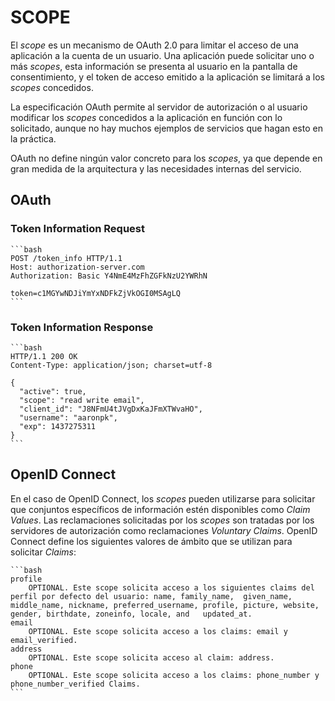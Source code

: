 # SCOPE

El *scope* es un mecanismo de OAuth 2.0 para limitar el acceso de una aplicación a la cuenta de un usuario. Una aplicación puede solicitar uno o más *scopes*, esta información se presenta al usuario en la pantalla de consentimiento, y el token de acceso emitido a la aplicación se limitará a los *scopes* concedidos.

La especificación OAuth permite al servidor de autorización o al usuario modificar los *scopes* concedidos a la aplicación en función con lo solicitado, aunque no hay muchos ejemplos de servicios que hagan esto en la práctica.

OAuth no define ningún valor concreto para los *scopes*, ya que depende en gran medida de la arquitectura y las necesidades internas del servicio.

## OAuth

### Token Information Request

    ```bash
    POST /token_info HTTP/1.1
    Host: authorization-server.com
    Authorization: Basic Y4NmE4MzFhZGFkNzU2YWRhN
    
    token=c1MGYwNDJiYmYxNDFkZjVkOGI0MSAgLQ
    ```

### Token Information Response

    ```bash
    HTTP/1.1 200 OK
    Content-Type: application/json; charset=utf-8
    
    {
      "active": true,
      "scope": "read write email",
      "client_id": "J8NFmU4tJVgDxKaJFmXTWvaHO",
      "username": "aaronpk",
      "exp": 1437275311
    }
    ```

## OpenID Connect

En el caso de OpenID Connect, los *scopes* pueden utilizarse para solicitar que conjuntos específicos de información estén disponibles como *Claim Values*. Las reclamaciones solicitadas por los *scopes* son tratadas por los servidores de autorización como reclamaciones *Voluntary Claims*. OpenID Connect define los siguientes valores de ámbito que se utilizan para solicitar *Claims*:

    ```bash
    profile 
        OPTIONAL. Este scope solicita acceso a los siguientes claims del perfil por defecto del usuario: name, family_name,  given_name, middle_name, nickname, preferred_username, profile, picture, website, gender, birthdate, zoneinfo, locale, and   updated_at.
    email
        OPTIONAL. Este scope solicita acceso a los claims: email y email_verified.
    address
        OPTIONAL. Este scope solicita acceso al claim: address.
    phone
        OPTIONAL. Este scope solicita acceso a los claims: phone_number y phone_number_verified Claims.
    ```
